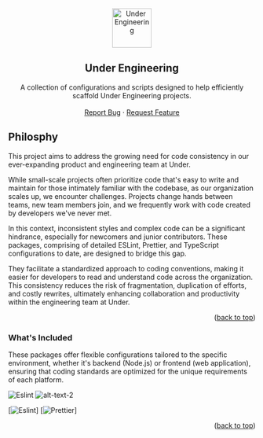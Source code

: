 <a name="readme-top"></a>

<!-- PROJECT LOGO -->
<br />
<div align="center">
  <a href="https://under.io">
    <img src="https://assets-global.website-files.com/651c689e4d564732c9cbe9ec/6539093da716523a452427b4_under-footer-icon-bg.svg" alt="Under Engineering" width="80" height="80">
  </a>

  <h2 align="center">Under Engineering</h2>

  <p align="center">
    A collection of configurations and scripts designed to help efficiently scaffold Under Engineering projects.
    <br />
    <br />
    <a href="#">Report Bug</a>
    ·
    <a href="#">Request Feature</a>
  </p>
</div>

<!-- PHILOSPHY -->

## Philosphy

This project aims to address the growing need for code consistency in our ever-expanding product and engineering team at Under.

While small-scale projects often prioritize code that's easy to write and maintain for those intimately familiar with the codebase, as our organization scales up, we encounter challenges. Projects change hands between teams, new team members join, and we frequently work with code created by developers we've never met.

In this context, inconsistent styles and complex code can be a significant hindrance, especially for newcomers and junior contributors. These packages, comprising of detailed ESLint, Prettier, and TypeScript configurations to date, are designed to bridge this gap.

They facilitate a standardized approach to coding conventions, making it easier for developers to read and understand code across the organization. This consistency reduces the risk of fragmentation, duplication of efforts, and costly rewrites, ultimately enhancing collaboration and productivity within the engineering team at Under.

<p align="right">(<a href="#readme-top">back to top</a>)</p>

<!-- WHAT'S INCLUDED -->

### What's Included

These packages offer flexible configurations tailored to the specific environment, whether it's backend (Node.js) or frontend (web application), ensuring that coding standards are optimized for the unique requirements of each platform.

![Eslint](image1.png "title-1") ![alt-text-2](image2.png "title-2")


[![Eslint][Eslint.js]] [![Prettier][Prettier.js]]

<p align="right">(<a href="#readme-top">back to top</a>)</p>

[Eslint.js]: https://img.shields.io/badge/eslint-FFEA00?style=for-the-badge&logo=eslint&logoColor=white
[Eslint-url]: https://eslint.org/
[Prettier.js]: https://img.shields.io/badge/Prettier-563D7C?style=for-the-badge&logo=prettier&logoColor=61DAFB
[Prettier-url]: https://prettier.io/
[Typescript]: https://img.shields.io/badge/TypeScript-007ACC?style=for-the-badge&logo=typescript&logoColor=white
[Typescript-url]: https://www.typescriptlang.org/
